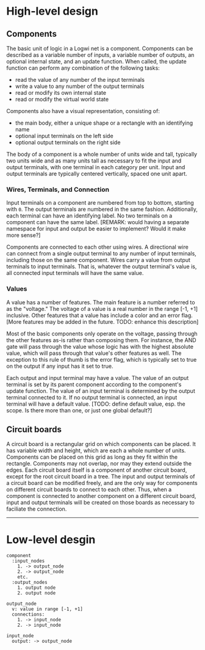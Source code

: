 # High-level design
## Components

The basic unit of logic in a Logwi net is a component. Components can be described as a variable number of inputs, a variable number of outputs, an optional internal state, and an update function. When called, the update function can perform any combination of the following tasks:
  * read the value of any number of the input terminals
  * write a value to any number of the output terminals
  * read or modify its own internal state
  * read or modify the virtual world state

Components also have a visual representation, consisting of:
  * the main body, either a unique shape or a rectangle with an identifying name
  * optional input terminals on the left side
  * optional output terminals on the right side

The body of a component is a whole number of units wide and tall, typically two units wide and as many units tall as necessary to fit the input and output terminals, with one terminal in each category per unit. Input and output terminals are typically centered vertically, spaced one unit apart.

### Wires, Terminals, and Connection

Input terminals on a component are numbered from top to bottom, starting with `0`. The output terminals are numbered in the same fashion. Additionally, each terminal can have an identifying label. No two terminals on a component can have the same label. [REMARK: would having a separate namespace for input and output be easier to implement? Would it make more sense?]

Components are connected to each other using wires. A directional wire can connect from a single output terminal to any number of input terminals, including those on the same component. Wires carry a value from output terminals to input terminals. That is, whatever the output terminal's value is, all connected input terminals will have the same value.

### Values

A value has a number of features. The main feature is a number referred to as the "voltage." The voltage of a value is a real number in the range [-1, +1] inclusive. Other features that a value has include a color and an error flag. [More features may be added in the future. TODO: enhance this description]

Most of the basic components only operate on the voltage, passing through the other features as-is rather than composing them. For instance, the AND gate will pass through the value whose logic has with the highest absolute value, which will pass through that value's other features as well. The exception to this rule of thumb is the error flag, which is typically set to true on the output if any input has it set to true.

Each output and input terminal may have a value. The value of an output terminal is set by its parent component according to the component's update function. The value of an input terminal is determined by the output terminal connected to it. If no output terminal is connected, an input terminal will have a default value. [TODO: define default value, esp. the scope. Is there more than one, or just one global default?]

## Circuit boards

A circuit board is a rectangular grid on which components can be placed. It has variable width and height, which are each a whole number of units. Components can be placed on this grid as long as they fit within the rectangle. Components may not overlap, nor may they extend outside the edges. Each circuit board itself is a component of another circuit board, except for the root circuit board in a tree. The input and output terminals of a circuit board can be modified freely, and are the only way for components on different circuit boards to connect to each other. Thus, when a component is connected to another component on a different circuit board, input and output terminals will be created on those boards as necessary to faciliate the connection.

---

# Low-level desgin
    component
      :input_nodes
        1. -> output_node
        2. -> output_node
        etc.
      :output_nodes
        1. output node
        2. output node
    
    output_node
      v: value in range [-1, +1]
      connections:
        1. -> input_node
        2. -> input_node
    
    input_node
      output: -> output_node

